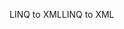 <span data-ttu-id="0b487-101">LINQ to XML</span><span class="sxs-lookup"><span data-stu-id="0b487-101">LINQ to XML</span></span>